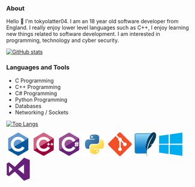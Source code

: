 
<!-- Basic Introduction -->

### About

Hello 👋 I'm tokyolatter04. I am an 18 year old software developer from England. I really enjoy lower level languages such as C++, I enjoy learning new things related to software development. I am interested in programming, technology and cyber security.

<!-- Profile Stats -->

[![GitHub stats](https://github-readme-stats.vercel.app/api?username=tokyolatter04)](https://github.com/anuraghazra/github-readme-stats)

<!-- Languages and Tools -->

### Languages and Tools

- C Programming
- C++ Programming
- C# Programming
- Python Programming
- Databases
- Networking / Sockets

[![Top Langs](https://github-readme-stats.vercel.app/api/top-langs/?username=tokyolatter04&layout=compact)](https://github.com/anuraghazra/github-readme-stats)

<link rel = "css/styles.css", type = "text/css", href = "styles.css">

<div class="image-row">
  <img src="icons/lang-c.svg" alt="Language C" width="64" height="64">
  <img src="icons/lang-cpp.svg" alt="Language C++" width="64" height="64">
  <img src="icons/lang-csharp.svg" alt="Language C#" width="64" height="64">
  <img src="icons/lang-python.svg" alt="Language Python" width="64" height="64">
  
  <img src="icons/tool-git.svg" alt="Language C++" width="64" height="64">
  <img src="icons/tool-sqlite.svg" alt="Language C#" width="64" height="64">
  <img src="icons/tools-windows.svg" alt="Language Python" width="64" height="64">
  <img src="icons/tools-visualstudio.svg" alt="Language Python" width="64" height="64">
</div>
